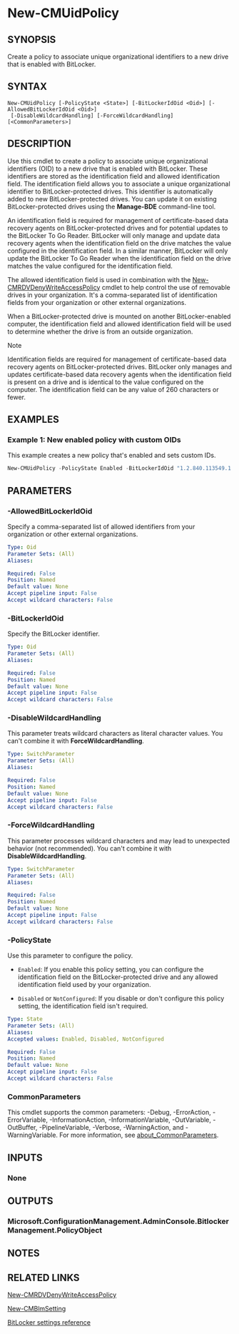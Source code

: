﻿---
external help file: AdminUI.PS.EP.dll-Help.xml
Module Name: ConfigurationManager
ms.date: 08/13/2020
online version:
schema: 2.0.0
---

# New-CMUidPolicy

## SYNOPSIS

Create a policy to associate unique organizational identifiers to a new drive that is enabled with BitLocker.

## SYNTAX

```
New-CMUidPolicy [-PolicyState <State>] [-BitLockerIdOid <Oid>] [-AllowedBitLockerIdOid <Oid>]
 [-DisableWildcardHandling] [-ForceWildcardHandling] [<CommonParameters>]
```

## DESCRIPTION

Use this cmdlet to create a policy to associate unique organizational identifiers (OID) to a new drive that is enabled with BitLocker. These identifiers are stored as the identification field and allowed identification field. The identification field allows you to associate a unique organizational identifier to BitLocker-protected drives. This identifier is automatically added to new BitLocker-protected drives. You can update it on existing BitLocker-protected drives using the **Manage-BDE** command-line tool.

An identification field is required for management of certificate-based data recovery agents on BitLocker-protected drives and for potential updates to the BitLocker To Go Reader. BitLocker will only manage and update data recovery agents when the identification field on the drive matches the value configured in the identification field. In a similar manner, BitLocker will only update the BitLocker To Go Reader when the identification field on the drive matches the value configured for the identification field.

The allowed identification field is used in combination with the [New-CMRDVDenyWriteAccessPolicy](New-CMRDVDenyWriteAccessPolicy.md) cmdlet to help control the use of removable drives in your organization. It's a comma-separated list of identification fields from your organization or other external organizations.

When a BitLocker-protected drive is mounted on another BitLocker-enabled computer, the identification field and allowed identification field will be used to determine whether the drive is from an outside organization.

> [!NOTE]
> Identification fields are required for management of certificate-based data recovery agents on BitLocker-protected drives. BitLocker only manages and updates certificate-based data recovery agents when the identification field is present on a drive and is identical to the value configured on the computer. The identification field can be any value of 260 characters or fewer.

## EXAMPLES

### Example 1: New enabled policy with custom OIDs

This example creates a new policy that's enabled and sets custom IDs.

```powershell
New-CMUidPolicy -PolicyState Enabled -BitLockerIdOid "1.2.840.113549.1.1.1" -AllowedBitLockerIdOid "1.3.6.1.4.1.311.20.2"
```

## PARAMETERS

### -AllowedBitLockerIdOid

Specify a comma-separated list of allowed identifiers from your organization or other external organizations.

```yaml
Type: Oid
Parameter Sets: (All)
Aliases:

Required: False
Position: Named
Default value: None
Accept pipeline input: False
Accept wildcard characters: False
```

### -BitLockerIdOid

Specify the BitLocker identifier.

```yaml
Type: Oid
Parameter Sets: (All)
Aliases:

Required: False
Position: Named
Default value: None
Accept pipeline input: False
Accept wildcard characters: False
```

### -DisableWildcardHandling

This parameter treats wildcard characters as literal character values. You can't combine it with **ForceWildcardHandling**.

```yaml
Type: SwitchParameter
Parameter Sets: (All)
Aliases:

Required: False
Position: Named
Default value: None
Accept pipeline input: False
Accept wildcard characters: False
```

### -ForceWildcardHandling

This parameter processes wildcard characters and may lead to unexpected behavior (not recommended). You can't combine it with **DisableWildcardHandling**.

```yaml
Type: SwitchParameter
Parameter Sets: (All)
Aliases:

Required: False
Position: Named
Default value: None
Accept pipeline input: False
Accept wildcard characters: False
```

### -PolicyState

Use this parameter to configure the policy.

- `Enabled`: If you enable this policy setting, you can configure the identification field on the BitLocker-protected drive and any allowed identification field used by your organization.

- `Disabled` or `NotConfigured`: If you disable or don't configure this policy setting, the identification field isn't required.

```yaml
Type: State
Parameter Sets: (All)
Aliases:
Accepted values: Enabled, Disabled, NotConfigured

Required: False
Position: Named
Default value: None
Accept pipeline input: False
Accept wildcard characters: False
```

### CommonParameters
This cmdlet supports the common parameters: -Debug, -ErrorAction, -ErrorVariable, -InformationAction, -InformationVariable, -OutVariable, -OutBuffer, -PipelineVariable, -Verbose, -WarningAction, and -WarningVariable. For more information, see [about_CommonParameters](http://go.microsoft.com/fwlink/?LinkID=113216).

## INPUTS

### None

## OUTPUTS

### Microsoft.ConfigurationManagement.AdminConsole.BitlockerManagement.PolicyObject

## NOTES

## RELATED LINKS

[New-CMRDVDenyWriteAccessPolicy](New-CMRDVDenyWriteAccessPolicy.md)

[New-CMBlmSetting](New-CMBlmSetting.md)

[BitLocker settings reference](https://docs.microsoft.com/mem/configmgr/protect/tech-ref/bitlocker/settings#organization-unique-identifiers)

